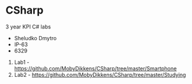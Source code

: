 # CSharp
3 year KPI C# labs

- Sheludko Dmytro
- IP-63
- 6329

1. Lab1 - https://github.com/MobyDikkens/CSharp/tree/master/Smartphone
2. Lab2 - https://github.com/MobyDikkens/CSharp/tree/master/Studying
